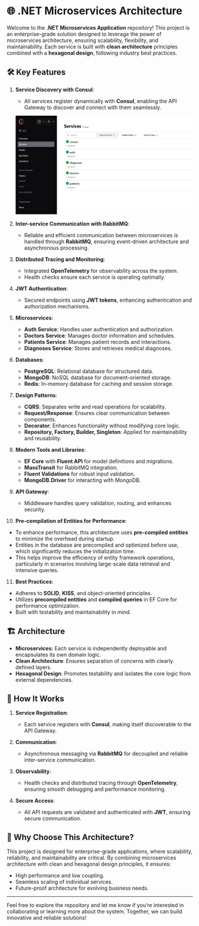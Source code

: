# 🌐 .NET Microservices Architecture  

Welcome to the **.NET Microservices Application** repository! This project is an enterprise-grade solution designed to leverage the power of microservices architecture, ensuring scalability, flexibility, and maintainability. Each service is built with **clean architecture** principles combined with a **hexagonal design**, following industry best practices.  

## 🛠️ Key Features  

1. **Service Discovery with Consul**:  
   - All services register dynamically with **Consul**, enabling the API Gateway to discover and connect with them seamlessly.  
   
   ![Consul Active Services](screenshots/consul-services.png)

2. **Inter-service Communication with RabbitMQ**:  
   - Reliable and efficient communication between microservices is handled through **RabbitMQ**, ensuring event-driven architecture and asynchronous processing.  

3. **Distributed Tracing and Monitoring**:  
   - Integrated **OpenTelemetry** for observability across the system.  
   - Health checks ensure each service is operating optimally.  

4. **JWT Authentication**:  
   - Secured endpoints using **JWT tokens**, enhancing authentication and authorization mechanisms.  

5. **Microservices**:  
   - **Auth Service**: Handles user authentication and authorization.  
   - **Doctors Service**: Manages doctor information and schedules.  
   - **Patients Service**: Manages patient records and interactions.  
   - **Diagnoses Service**: Stores and retrieves medical diagnoses.  

6. **Databases**:  
   - **PostgreSQL**: Relational database for structured data.  
   - **MongoDB**: NoSQL database for document-oriented storage.  
   - **Redis**: In-memory database for caching and session storage.  

7. **Design Patterns**:  
   - **CQRS**: Separates write and read operations for scalability.  
   - **Request/Response**: Ensures clear communication between components.  
   - **Decorator**: Enhances functionality without modifying core logic.  
   - **Repository, Factory, Builder, Singleton**: Applied for maintainability and reusability.  

8. **Modern Tools and Libraries**:  
   - **EF Core** with **Fluent API** for model definitions and migrations.  
   - **MassTransit** for RabbitMQ integration.  
   - **Fluent Validations** for robust input validation.  
   - **MongoDB.Driver** for interacting with MongoDB.  

9. **API Gateway**:  
   - Middleware handles query validation, routing, and enhances security.  

10. **Pre-compilation of Entities for Performance**:  
   - To enhance performance, this architecture uses **pre-compiled entities** to minimize the overhead during startup.  
   - Entities in the database are precompiled and optimized before use, which significantly reduces the initialization time.  
   - This helps improve the efficiency of entity framework operations, particularly in scenarios involving large-scale data retrieval and intensive queries.

11. **Best Practices**:  
   - Adheres to **SOLID**, **KISS**, and object-oriented principles.  
   - Utilizes **precompiled entities** and **compiled queries** in EF Core for performance optimization.  
   - Built with testability and maintainability in mind.  

## 🏗️ Architecture  

- **Microservices**: Each service is independently deployable and encapsulates its own domain logic.  
- **Clean Architecture**: Ensures separation of concerns with clearly defined layers.  
- **Hexagonal Design**: Promotes testability and isolates the core logic from external dependencies.  

## 🚀 How It Works  

1. **Service Registration**:  
   - Each service registers with **Consul**, making itself discoverable to the API Gateway.  

2. **Communication**:  
   - Asynchronous messaging via **RabbitMQ** for decoupled and reliable inter-service communication.  

3. **Observability**:  
   - Health checks and distributed tracing through **OpenTelemetry**, ensuring smooth debugging and performance monitoring.  

4. **Secure Access**:  
   - All API requests are validated and authenticated with **JWT**, ensuring secure communication.  

## 🤝 Why Choose This Architecture?  

This project is designed for enterprise-grade applications, where scalability, reliability, and maintainability are critical. By combining microservices architecture with clean and hexagonal design principles, it ensures:  
- High performance and low coupling.  
- Seamless scaling of individual services.  
- Future-proof architecture for evolving business needs.  

---

Feel free to explore the repository and let me know if you’re interested in collaborating or learning more about the system. Together, we can build innovative and reliable solutions!  
